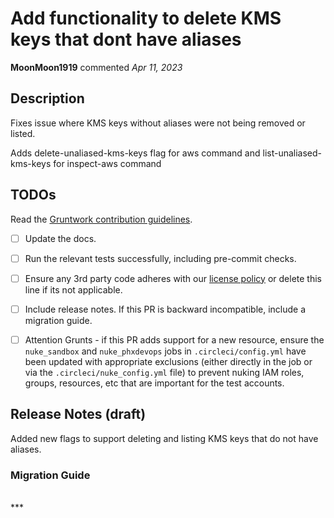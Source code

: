 # Add functionality to delete KMS keys that dont have aliases

**MoonMoon1919** commented *Apr 11, 2023*

<!-- Prepend '[WIP]' to the title if this PR is still a work-in-progress. Remove it when it is ready for review! -->

## Description

Fixes issue where KMS keys without aliases were not being removed or listed.

Adds delete-unaliased-kms-keys flag for aws command and list-unaliased-kms-keys for inspect-aws command

<!-- Description of the changes introduced by this PR. -->

## TODOs

Read the [Gruntwork contribution guidelines](https://gruntwork.notion.site/Gruntwork-Coding-Methodology-02fdcd6e4b004e818553684760bf691e).

- [ ] Update the docs.
- [ ] Run the relevant tests successfully, including pre-commit checks.
- [ ] Ensure any 3rd party code adheres with our [license policy](https://www.notion.so/gruntwork/Gruntwork-licenses-and-open-source-usage-policy-f7dece1f780341c7b69c1763f22b1378) or delete this line if its not applicable.
- [ ] Include release notes. If this PR is backward incompatible, include a migration guide.
- [ ] Attention Grunts - if this PR adds support for a new resource, ensure the `nuke_sandbox` and `nuke_phxdevops` jobs in `.circleci/config.yml` have been updated with appropriate exclusions (either directly in the job or via the `.circleci/nuke_config.yml` file) to prevent nuking IAM roles, groups, resources, etc that are important for the test accounts.


## Release Notes (draft)

<!-- One-line description of the PR that can be included in the final release notes. -->
Added new flags to support deleting and listing KMS keys that do not have aliases.

### Migration Guide

<!-- Important: If you made any backward incompatible changes, then you must write a migration guide! -->


<br />
***


